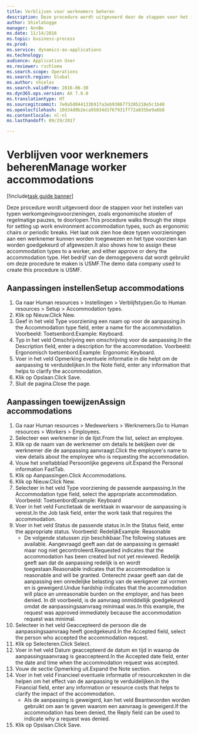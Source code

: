 ```yaml
--- 
title: Verblijven voor werknemers beheren
description: Deze procedure wordt uitgevoerd door de stappen voor het instellen van typen werkomgevingsvoorzieningen, zoals ergonomische stoelen of regelmatige pauzes, te doorlopen.
author: ShielaSogge
manager: AnnBe
ms.date: 11/14/2016
ms.topic: business-process
ms.prod: 
ms.service: dynamics-ax-applications
ms.technology: 
audience: Application User
ms.reviewer: rschloma
ms.search.scope: Operations
ms.search.region: Global
ms.author: shielas
ms.search.validFrom: 2016-06-30
ms.dyn365.ops.version: AX 7.0.0
ms.translationtype: HT
ms.sourcegitcommit: 7e0a5d044133b917a3eb9386773205218e5c1b40
ms.openlocfilehash: 10d34d0b2eca95034d1f67931ff72a035be9a6b8
ms.contentlocale: nl-nl
ms.lasthandoff: 09/29/2017

---
```

# <a name="manage-worker-accommodations"></a><span data-ttu-id="66d18-103">Verblijven voor werknemers beheren</span><span class="sxs-lookup"><span data-stu-id="66d18-103">Manage worker accommodations</span></span>

[!include[task guide banner](../../../includes/task-guide-banner.md)]

<span data-ttu-id="66d18-104">Deze procedure wordt uitgevoerd door de stappen voor het instellen van typen werkomgevingsvoorzieningen, zoals ergonomische stoelen of regelmatige pauzes, te doorlopen.</span><span class="sxs-lookup"><span data-stu-id="66d18-104">This procedure walks through the steps for setting up work environment accommodation types, such as ergonomic chairs or periodic breaks.</span></span> <span data-ttu-id="66d18-105">Het laat ook zien hoe deze typen voorzieningen aan een werknemer kunnen worden toegewezen en het type voorzien kan worden goedgekeurd of afgewezen.</span><span class="sxs-lookup"><span data-stu-id="66d18-105">It also shows how to assign these accommodation types to a worker, and either approve or deny the accommodation type.</span></span> <span data-ttu-id="66d18-106">Het bedrijf van de demogegevens dat wordt gebruikt om deze procedure te maken is USMF.</span><span class="sxs-lookup"><span data-stu-id="66d18-106">The demo data company used to create this procedure is USMF.</span></span>


## <a name="setup-accommodations"></a><span data-ttu-id="66d18-107">Aanpassingen instellen</span><span class="sxs-lookup"><span data-stu-id="66d18-107">Setup accommodations</span></span>
1. <span data-ttu-id="66d18-108">Ga naar Human resources > Instellingen > Verblijfstypen.</span><span class="sxs-lookup"><span data-stu-id="66d18-108">Go to Human resources > Setup > Accommodation types.</span></span>
2. <span data-ttu-id="66d18-109">Klik op Nieuw.</span><span class="sxs-lookup"><span data-stu-id="66d18-109">Click New.</span></span>
3. <span data-ttu-id="66d18-110">Geef in het veld Type voorziening een naam op voor de aanpassing.</span><span class="sxs-lookup"><span data-stu-id="66d18-110">In the Accommodation type field, enter a name for the accommodation.</span></span> <span data-ttu-id="66d18-111">Voorbeeld: Toetsenbord.</span><span class="sxs-lookup"><span data-stu-id="66d18-111">Example: Keyboard.</span></span>
4. <span data-ttu-id="66d18-112">Typ in het veld Omschrijving een omschrijving voor de aanpassing.</span><span class="sxs-lookup"><span data-stu-id="66d18-112">In the Description field, enter a description for the accommodation.</span></span> <span data-ttu-id="66d18-113">Voorbeeld: Ergonomisch toetsenbord.</span><span class="sxs-lookup"><span data-stu-id="66d18-113">Example: Ergonomic Keyboard.</span></span>
5. <span data-ttu-id="66d18-114">Voer in het veld Opmerking eventuele informatie in die helpt om de aanpassing te verduidelijken.</span><span class="sxs-lookup"><span data-stu-id="66d18-114">In the Note field, enter any information that helps to clarify the accommodation.</span></span>
6. <span data-ttu-id="66d18-115">Klik op Opslaan.</span><span class="sxs-lookup"><span data-stu-id="66d18-115">Click Save.</span></span>
7. <span data-ttu-id="66d18-116">Sluit de pagina.</span><span class="sxs-lookup"><span data-stu-id="66d18-116">Close the page.</span></span>

## <a name="assign-accommodations"></a><span data-ttu-id="66d18-117">Aanpassingen toewijzen</span><span class="sxs-lookup"><span data-stu-id="66d18-117">Assign accommodations</span></span>
1. <span data-ttu-id="66d18-118">Ga naar Human resources > Medewerkers > Werknemers.</span><span class="sxs-lookup"><span data-stu-id="66d18-118">Go to Human resources > Workers > Employees.</span></span>
2. <span data-ttu-id="66d18-119">Selecteer een werknemer in de lijst.</span><span class="sxs-lookup"><span data-stu-id="66d18-119">From the list, select an employee.</span></span>
3. <span data-ttu-id="66d18-120">Klik op de naam van de werknemer om details te bekijken over de werknemer die de aanpassing aanvraagt.</span><span class="sxs-lookup"><span data-stu-id="66d18-120">Click the employee's name to view details about the employee who is requesting the accommodation.</span></span>
4. <span data-ttu-id="66d18-121">Vouw het sneltabblad Persoonlijke gegevens uit.</span><span class="sxs-lookup"><span data-stu-id="66d18-121">Expand the Personal information FastTab.</span></span>
5. <span data-ttu-id="66d18-122">Klik op Aanpassingen.</span><span class="sxs-lookup"><span data-stu-id="66d18-122">Click Accommodations.</span></span>
6. <span data-ttu-id="66d18-123">Klik op Nieuw.</span><span class="sxs-lookup"><span data-stu-id="66d18-123">Click New.</span></span>
7. <span data-ttu-id="66d18-124">Selecteer in het veld Type voorziening de passende aanpassing.</span><span class="sxs-lookup"><span data-stu-id="66d18-124">In the Accommodation type field, select the appropriate accommodation.</span></span> <span data-ttu-id="66d18-125">Voorbeeld: Toetsenbord</span><span class="sxs-lookup"><span data-stu-id="66d18-125">Example: Keyboard</span></span>
8. <span data-ttu-id="66d18-126">Voer in het veld Functietaak de werktaak in waarvoor de aanpassing is vereist.</span><span class="sxs-lookup"><span data-stu-id="66d18-126">In the Job task field, enter the work task that requires the accommodation.</span></span>
9. <span data-ttu-id="66d18-127">Voer in het veld Status de passende status in.</span><span class="sxs-lookup"><span data-stu-id="66d18-127">In the Status field, enter the appropriate status.</span></span> <span data-ttu-id="66d18-128">Voorbeeld: Redelijk</span><span class="sxs-lookup"><span data-stu-id="66d18-128">Example: Reasonable</span></span>
    * <span data-ttu-id="66d18-129">De volgende statussen zijn beschikbaar.</span><span class="sxs-lookup"><span data-stu-id="66d18-129">The following statuses are available.</span></span> <span data-ttu-id="66d18-130">Aangevraagd geeft aan dat de aanpassing is gemaakt maar nog niet gecontroleerd.</span><span class="sxs-lookup"><span data-stu-id="66d18-130">Requested indicates that the accommodation has been created but not yet reviewed.</span></span> <span data-ttu-id="66d18-131">Redelijk geeft aan dat de aanpassing redelijk is en wordt toegestaan.</span><span class="sxs-lookup"><span data-stu-id="66d18-131">Reasonable indicates that the accommodation is reasonable and will be granted.</span></span> <span data-ttu-id="66d18-132">Onterecht zwaar geeft aan dat de aanpassing een onredelijke belasting van de werkgever zal vormen en is geweigerd.</span><span class="sxs-lookup"><span data-stu-id="66d18-132">Undue hardship indicates that the accommodation will place an unreasonable burden on the employer, and has been denied.</span></span> <span data-ttu-id="66d18-133">In dit voorbeeld, is de aanvraag onmiddellijk goedgekeurd omdat de aanpassingsaanvraag minimaal was.</span><span class="sxs-lookup"><span data-stu-id="66d18-133">In this example, the request was approved immediately because the accommodation request was minimal.</span></span>  
10. <span data-ttu-id="66d18-134">Selecteer in het veld Geaccepteerd de persoon die de aanpassingsaanvraag heeft goedgekeurd.</span><span class="sxs-lookup"><span data-stu-id="66d18-134">In the Accepted field, select the person who accepted the accommodation request.</span></span>
11. <span data-ttu-id="66d18-135">Klik op Selecteren.</span><span class="sxs-lookup"><span data-stu-id="66d18-135">Click Select.</span></span>
12. <span data-ttu-id="66d18-136">Voer in het veld Datum geaccepteerd de datum en tijd in waarop de aanpassingsaanvraag is geaccepteerd.</span><span class="sxs-lookup"><span data-stu-id="66d18-136">In the Accepted date field, enter the date and time when the accommodation request was accepted.</span></span>
13. <span data-ttu-id="66d18-137">Vouw de sectie Opmerking uit.</span><span class="sxs-lookup"><span data-stu-id="66d18-137">Expand the Note section.</span></span>
14. <span data-ttu-id="66d18-138">Voer in het veld Financieel eventuele informatie of resourcekosten in die helpen om het effect van de aanpassing te verduidelijken.</span><span class="sxs-lookup"><span data-stu-id="66d18-138">In the Financial field, enter any information or resource costs that helps to clarify the impact of the accommodation.</span></span>
    * <span data-ttu-id="66d18-139">Als de aanpassing is geweigerd, kan het veld Beantwoorden worden gebruikt om aan te geven waarom een aanvraag is geweigerd.</span><span class="sxs-lookup"><span data-stu-id="66d18-139">If the accommodation has been denied, the Reply field can be used to indicate why a request was denied.</span></span>  
15. <span data-ttu-id="66d18-140">Klik op Opslaan.</span><span class="sxs-lookup"><span data-stu-id="66d18-140">Click Save.</span></span>


